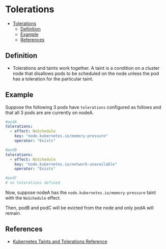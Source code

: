 # Tolerations

- [Tolerations](#tolerations)
  - [Definition](#definition)
  - [Example](#example)
  - [References](#references)

## Definition

- Tolerations and taints work together. A taint is a condition on a cluster
  node that disallows pods to be scheduled on the node unless the pod has a
  toleration for the particular taint.

## Example

Suppose the following 3 pods have `tolerations` configured as follows and
  that all 3 pods are are currently on nodeA.

```yaml
#podA
tolerations:
  - effect: NoSchedule
    key: "node.kubernetes.io/memory-pressure"
    operator: "Exists"
```

```yaml
#podB
tolerations:
  - effect: NoSchedule
    key: "node.kubernetes.io/network-unavailable"
    operator: "Exists"
```

```yaml
#podC
# no tolerations defined
```

Now, suppose nodeA has the `node.kubernetes.io/memory-pressure` taint with
the `NoSchedule` effect.

Then, podB and podC will be evicted from the node and only podA will remain.

## References
<!-- markdownlint-disable-next-line MD013 -->
- [Kubernetes Taints and Tolerations Reference](https://kubernetes.io/docs/concepts/scheduling-eviction/taint-and-toleration/)
